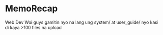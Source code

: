 # MemoRecap
Web Dev
Woi guys gamitin nyo na lang ung system/ at user_guide/ nyo kasi di kaya >100 files na upload
